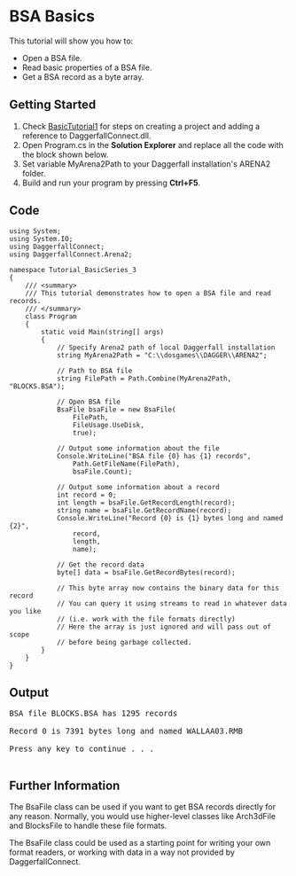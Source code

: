# BSA Basics #

This tutorial will show you how to:

  * Open a BSA file.
  * Read basic properties of a BSA file.
  * Get a BSA record as a byte array.

## Getting Started ##

  1. Check [BasicTutorial1](BasicTutorial1.md) for steps on creating a project and adding a reference to DaggerfallConnect.dll.
  1. Open Program.cs in the **Solution Explorer** and replace all the code with the block shown below.
  1. Set variable MyArena2Path to your Daggerfall installation's ARENA2 folder.
  1. Build and run your program by pressing **Ctrl+F5**.

## Code ##

```
using System;
using System.IO;
using DaggerfallConnect;
using DaggerfallConnect.Arena2;

namespace Tutorial_BasicSeries_3
{
    /// <summary>
    /// This tutorial demonstrates how to open a BSA file and read records.
    /// </summary>
    class Program
    {
        static void Main(string[] args)
        {
            // Specify Arena2 path of local Daggerfall installation
            string MyArena2Path = "C:\\dosgames\\DAGGER\\ARENA2";

            // Path to BSA file
            string FilePath = Path.Combine(MyArena2Path, "BLOCKS.BSA");

            // Open BSA file
            BsaFile bsaFile = new BsaFile(
                FilePath,
                FileUsage.UseDisk,
                true);

            // Output some information about the file
            Console.WriteLine("BSA file {0} has {1} records",
                Path.GetFileName(FilePath),
                bsaFile.Count);

            // Output some information about a record
            int record = 0;
            int length = bsaFile.GetRecordLength(record);
            string name = bsaFile.GetRecordName(record);
            Console.WriteLine("Record {0} is {1} bytes long and named {2}",
                record,
                length,
                name);

            // Get the record data
            byte[] data = bsaFile.GetRecordBytes(record);

            // This byte array now contains the binary data for this record
            // You can query it using streams to read in whatever data you like
            // (i.e. work with the file formats directly)
            // Here the array is just ignored and will pass out of scope
            // before being garbage collected.
        }
    }
}
```

## Output ##

<pre>
BSA file BLOCKS.BSA has 1295 records<br>
Record 0 is 7391 bytes long and named WALLAA03.RMB<br>
Press any key to continue . . .<br>
</pre>

## Further Information ##

The BsaFile class can be used if you want to get BSA records directly for any reason. Normally, you would use higher-level classes like Arch3dFile and BlocksFile to handle these file formats.

The BsaFile class could be used as a starting point for writing your own format readers, or working with data in a way not provided by DaggerfallConnect.